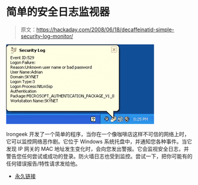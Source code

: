 # 简单的安全日志监视器

> 原文：<https://hackaday.com/2008/06/18/decaffeinatid-simple-security-log-monitor/>

![](img/81263b8d2dff5b7a4ae8c9a2d9ac70cc.png)

Irongeek 开发了一个简单的程序，当你在一个像咖啡店这样不可信的网络上时，它可以监控网络恶作剧。它位于 Windows 系统托盘中，并通知您各种事件。当它发现 IP 网关的 MAC 地址发生变化时，会向您发出警报。它会监视安全日志，并警告您任何尝试或成功的登录。防火墙日志也受到监控。尝试一下，把你可能有的任何错误报告/特性请求发给他。

*   [永久链接](http://www.irongeek.com/i.php?page=security/decaffeinatid-simple-ids-arpwatch-for-windows)